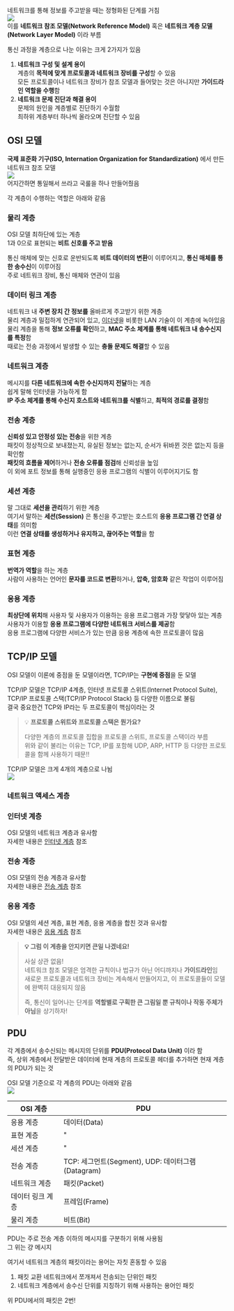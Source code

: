네트워크를 통해 정보를 주고받을 때는 정형화된 단계를 거침  
![](img/NetworkReferenceModel.png)  
이를 **네트워크 참조 모델(Network Reference Model)** 혹은 **네트워크 계층 모델(Network Layer Model)** 이라 부름  

통신 과정을 계층으로 나눈 이유는 크게 2가지가 있음  
1. **네트워크 구성 및 설계 용이**  
   계층의 **목적에 맞게 프로토콜과 네트워크 장비를 구성**할 수 있음  
   모든 프로토콜이나 네트워크 장비가 참조 모델과 들어맞는 것은 아니지만 **가이드라인 역할을 수행**함  
2. **네트워크 문제 진단과 해결 용이**  
   문제의 원인을 계층별로 진단하기 수월함  
   최하위 계층부터 하나씩 올라오며 진단할 수 있음  

## OSI 모델
**국제 표준화 기구(ISO, Internation Organization for Standardization)** 에서 만든 네트워크 참조 모델  
![](img/OSI.png)  
어지간하면 통일해서 쓰라고 국룰을 하나 만들어줬음  

각 계층이 수행하는 역할은 아래와 같음  
### 물리 계층
OSI 모델 최하단에 있는 계층  
1과 0으로 표현되는 **비트 신호를 주고 받음**  

통신 매체에 맞는 신호로 운반되도록 **비트 데이터의 변환**이 이루어지고, **통신 매체를 통한 송수신**이 이루어짐  
주로 네트워크 장비, 통신 매체와 연관이 있음  
### 데이터 링크 계층
네트워크 내 **주변 장치 간 정보를** 올바르게 주고받기 위한 계층  
물리 계층과 밀접하게 연관되어 있고, [이더넷](이더넷.md)을 비롯한 LAN 기술이 이 계층에 녹아있음  
물리 계층을 통해 **정보 오류를 확인**하고, **MAC 주소 체계를 통해 네트워크 내 송수신지를 특정**함  
때로는 전송 과정에서 발생할 수 있는 **충돌 문제도 해결**할 수 있음  
### 네트워크 계층
메시지를 **다른 네트워크에 속한 수신지까지 전달**하는 계층  
쉽게 말해 인터넷을 가능하게 함  
**IP 주소 체계를 통해 수신지 호스트와 네트워크를 식별**하고, **최적의 경로를 결정**함  
### 전송 계층
**신뢰성 있고 안정성 있는 전송**을 위한 계층  
패킷이 정상적으로 보내졌는지, 유실된 정보는 없는지, 순서가 뒤바뀐 것은 없는지 등을 확인함  
**패킷의 흐름을 제어**하거나 **전송 오류를 점검**해 신뢰성을 높임  
이 외에 포트 정보를 통해 실행중인 응용 프로그램의 식별이 이루어지기도 함  
### 세션 계층
말 그대로 **세션을 관리**하기 위한 계층  
여기서 말하는 **세션(Session)** 은 통신을 주고받는 호스트의 **응용 프로그램 간 연결 상태**를 의미함  
이런 **연결 상태를 생성하거나 유지하고, 끊어주는 역할**을 함  
### 표현 계층
**번역가 역할**을 하는 계층  
사람이 사용하는 언어인 **문자를 코드로 변환**하거나, **압축, 암호화** 같은 작업이 이루어짐  
### 응용 계층
**최상단에 위치**해 사용자 및 사용자가 이용하는 응용 프로그램과 가장 맞닿아 있는 계층  
사용자가 이용할 **응용 프로그램에 다양한 네트워크 서비스를 제공**함  
응용 프로그램에 다양한 서비스가 있는 만큼 응용 계층에 속한 프로토콜이 많음  
## TCP/IP 모델
OSI 모델이 이론에 중점을 둔 모델이라면, TCP/IP는 **구현에 중점**을 둔 모델  

TCP/IP 모델은 TCP/IP 4계층, 인터넷 프로토콜 스위트(Internet Protocol Suite), TCP/IP 프로토콜 스택(TCP/IP Protocol Stack) 등 다양한 이름으로 불림  
결국 중요한건 TCP와 IP라는 두 프로토콜이 핵심이라는 것  

> 💡 **프로토콜 스위트와 프로토콜 스택은 뭔가요?**  
> 
> 다양한 계층의 프로토콜 집합을 프로토콜 스위트, 프로토콜 스택이라 부름  
> 위와 같이 불리는 이유는 TCP, IP를 포함해 UDP, ARP, HTTP 등 다양한 프로토콜을 함께 사용하기 때문!!

TCP/IP 모델은 크게 4개의 계층으로 나뉨  
![](img/TCPIP.png)  
### 네트워크 액세스 계층
### 인터넷 계층
OSI 모델의 네트워크 계층과 유사함  
자세한 내용은 [인터넷 계층](인터넷%20계층.md) 참조  
### 전송 계층
OSI 모델의 전송 계층과 유사함  
자세한 내용은 [전송 계층](전송%20계층.md) 참조  
### 응용 계층
OSI 모델의 세션 계층, 표현 계층, 응용 계층을 합친 것과 유사함  
자세한 내용은 [응용 계층](응용%20계층.md) 참조  

> **💡 그럼 이 계층을 안지키면 큰일 나겠네요!**  
> 
> 사실 상관 없음!  
> 네트워크 참조 모델은 엄격한 규칙이나 법규가 아닌 어디까지나 **가이드라인**임  
> 새로운 프로토콜과 네트워크 장비는 계속해서 만들어지고, 이 프로토콜들이 모델에 완벽히 대응되지 않음  
> 
> 즉, 통신이 일어나는 단계를 **역할별로 구획한 큰 그림일 뿐 규칙이나 작동 주체가 아님**을 상기하자!

## PDU
각 계층에서 송수신되는 메시지의 단위를 **PDU(Protocol Data Unit)** 이라 함  
즉, 상위 계층에서 전달받은 데이터에 현재 계층의 프로토콜 헤더를 추가하면 현재 계층의 PDU가 되는 것  

OSI 모델 기준으로 각 계층의 PDU는 아래와 같음  
![](img/PDU.png)  

| OSI 계층    | PDU                                      |
| --------- | ---------------------------------------- |
| 응용 계층     | 데이터(Data)                                |
| 표현 계층     | "                                        |
| 세션 계층     | "                                        |
| 전송 계층     | TCP: 세그먼트(Segment), UDP: 데이터그램(Datagram) |
| 네트워크 계층   | 패킷(Packet)                               |
| 데이터 링크 계층 | 프레임(Frame)                               |
| 물리 계층     | 비트(Bit)                                  |
PDU는 주로 전송 계층 이하의 메시지를 구분하기 위해 사용됨  
그 위는 걍 메시지  

여기서 네트워크 계층의 패킷이라는 용어는 자칫 혼동할 수 있음  
1. 패킷 교환 네트워크에서 쪼개져서 전송되는 단위인 패킷  
2. 네트워크 계층에서 송수신 단위를 지칭하기 위해 사용하는 용어인 패킷  

위 PDU에서의 패킷은 2번!  

